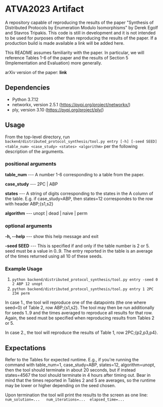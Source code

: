 # ATVA2023 Artifact
A repository capable of reproducing the results of the paper "Synthesis of Distributed Protocols by Enumeration Modulo Isomorphisms"
by Derek Egolf and Stavros Tripakis.
This code is still in development and it is not intended to be used for purposes other than reproducing the results of the paper.
If a production build is made available a link will be added here.

This README assumes familiarity with the paper. 
In particular, we will reference Tables 1-6 of the paper and the results of Section 5 (Implementation and Evaluation) more generally.

arXiv version of the paper: **link**

## Dependencies

* Python 3.7.12
* networkx, version 2.5.1 (https://pypi.org/project/networkx/)
* ply, version 3.10 (https://pypi.org/project/ply/)

## Usage

From the top-level directory, run 
`backend/distributed_protocol_synthesis/tool.py entry [-h] [-seed SEED] <table_num> <case_study> <states> <algorithm>`
per the following description of the arguments.

### positional arguments

  **table_num** --- A number 1-6 corresponding to a table from the paper.

  **case_study** --- 2PC | ABP

  **states** --- A string of digits corresponding to the states in the A column
              of the table. E.g. if case_study=ABP, then states=12
              correspondes to the row with header ABP;{s1,s2}

  **algorithm**  --- unopt | dead | naive | perm

### optional arguments

  **-h, --help** --- show this help message and exit

  **-seed SEED** --- This is specified if and only if the table number is 2 or 5.
              seed must be a value in 0..9. The entry reported in the table is
              an average of the times returned using all 10 of these seeds.

### Example Usage

1. `python backend/distributed_protocol_synthesis/tool.py entry -seed 0 2 ABP 12 unopt`
2. `python backend/distributed_protocol_synthesis/tool.py entry 1 2PC 234 perm`

In case 1., the tool will reproduce one of the datapoints (the one where seed=0) of Table 2, row ABP;{s1,s2}. The tool may then be run additionally for seeds 1..9 and the times averaged to reproduce all results for that row. Again, the seed must be specified when reproducing results from Tables 2 or 5.

In case 2., the tool will reproduce the results of Table 1, row 2PC;{p2,p3,p4}.

## Expectations

Refer to the Tables for expected runtime. 
E.g., if you're running the command with table_num=1, case_study=ABP, states=12, algorithm=unopt, then the tool should terminate in about 20 seconds,
but if instead states=4567 the tool should terminate in 4 hours after timing out.
Bear in mind that the times reported in Tables 2 and 5 are averages, so the runtime may be lower or higher depending on the seed chosen.

Upon termination the tool will print the results to the screen as one line: `num_solution=...   num_iterations=...  elapsed_time=...`
